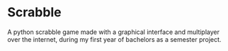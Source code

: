 # Scrabble
A python scrabble game made with a graphical interface and multiplayer over the internet, during my first year of bachelors as a semester project.
